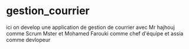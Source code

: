 # gestion_courrier
ici on develop une application de gestion de courrier avec Mr  hajhouj comme Scrum Mster et Mohamed Farouki comme chef d'équipe et assia comme devlopeur 
